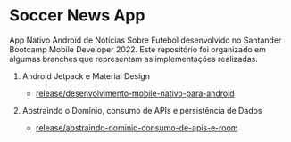 # Soccer News App
App Nativo Android de Notícias Sobre Futebol desenvolvido no Santander Bootcamp Mobile Developer 2022. Este repositório foi organizado em algumas branches que representam as implementações realizadas.

1. Android Jetpack e Material Design
   - [release/desenvolvimento-mobile-nativo-para-android](https://github.com/waldircavalcanti/soccer-news-app/tree/release/android-jetpack-material-design)

2. Abstraindo o Domínio, consumo de APIs e persistência de Dados
   - [release/abstraindo-dominio-consumo-de-apis-e-room](https://github.com/waldircavalcanti/soccer-news-app/tree/release/abstraindo-dominio-consumo-de-apis-e-room)
